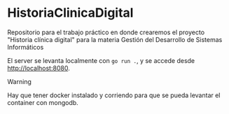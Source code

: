 # HistoriaClinicaDigital

Repositorio para el trabajo práctico en donde crearemos el proyecto "Historia clínica digital" para la materia Gestión del Desarrollo de Sistemas Informáticos

El server se levanta localmente con `go run .`, y se accede desde [http://localhost:8080](http://localhost:8080).

> [!WARNING]
> Hay que tener docker instalado y corriendo para que se pueda levantar el container con mongodb.
